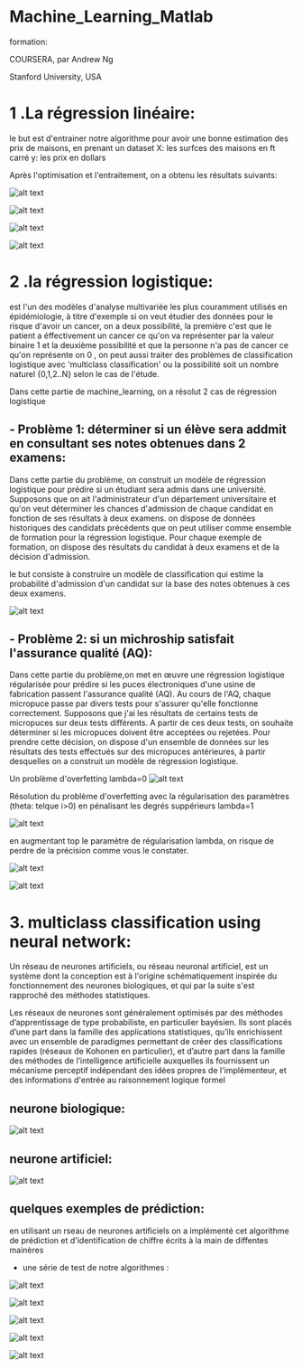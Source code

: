 # Machine_Learning_Matlab
formation:

COURSERA, par Andrew Ng

Stanford University, USA


# 1 .La régression linéaire: 
le but est d'entrainer notre algorithme pour avoir une bonne estimation des prix de maisons, en prenant un dataset 
X: les surfces des maisons en ft carré 
y: les prix en dollars

Après l'optimisation et l'entraitement, on a obtenu les résultats suivants:

![alt text](https://github.com/Koussailakadi/Machine_Learning_Matlab/blob/master/Regression_Lineare/cap1.PNG?raw=true)


![alt text](https://github.com/Koussailakadi/Machine_Learning_Matlab/blob/master/Regression_Lineare/cap2.PNG?raw=true)


![alt text](https://github.com/Koussailakadi/Machine_Learning_Matlab/blob/master/Regression_Lineare/cap3.PNG?raw=true)


![alt text](https://github.com/Koussailakadi/Machine_Learning_Matlab/blob/master/Regression_Lineare/cap4.PNG?raw=true)


# 2 .la régression logistique:
est l'un des modèles d'analyse multivariée les plus couramment utilisés en épidémiologie, à titre d'exemple si on veut étudier des 
données pour le risque d'avoir un cancer, on a deux possibilité, la première c'est que le patient a éffectivement un cancer ce qu'on 
va représenter par la valeur binaire 1 et la deuxième possibilité et que la personne n'a pas de cancer ce qu'on représente on 0 , on peut 
aussi traiter des problèmes de classification logistique avec 'multiclass classification' ou la possibilité soit un nombre naturel {0,1,2..N}
selon le cas de l'étude.

Dans cette partie de machine_learning, on a résolut 2 cas de régression logistique 


## - Problème 1: déterminer si un élève sera addmit en consultant ses notes obtenues dans 2 examens:
Dans cette partie du problème, on construit un modèle de régression logistique pour prédire si un étudiant sera admis dans une université. Supposons que on ait l'administrateur d'un département universitaire et qu'on veut déterminer les chances d'admission de chaque candidat en fonction de ses résultats à deux examens. on dispose de données historiques des candidats précédents que on peut utiliser comme ensemble de formation pour la régression logistique. Pour chaque exemple de formation, on dispose des résultats du candidat à deux examens et de la décision d'admission.

le but consiste à construire un modèle de classification qui estime la probabilité d'admission d'un candidat sur la base des notes obtenues à ces deux examens. 


![alt text](https://github.com/Koussailakadi/Machine_Learning_Matlab/blob/master/Logistic_regression/cap1.PNG?raw=true)


## - Problème 2:  si un michroship satisfait l'assurance qualité (AQ): 
Dans cette partie du problème,on met en œuvre une régression logistique régularisée pour prédire si les puces électroniques d'une usine de fabrication passent l'assurance qualité (AQ). Au cours de l'AQ, chaque micropuce passe par divers tests pour s'assurer qu'elle fonctionne correctement. Supposons que j'ai les résultats de certains tests de micropuces sur deux tests différents. A partir de ces deux tests, on souhaite déterminer si les micropuces doivent être acceptées ou rejetées. Pour prendre cette décision, on  dispose d'un ensemble de données sur les résultats des tests effectués sur des micropuces antérieures, à partir desquelles on a construit un modèle de régression logistique.

Un problème d'overfetting  lambda=0
![alt text](https://github.com/Koussailakadi/Machine_Learning_Matlab/blob/master/Logistic_regression/cap2.PNG?raw=true)


Résolution du problème d'overfetting avec la régularisation des paramètres  (theta: telque i>0) en pénalisant les degrés
suppérieurs  lambda=1


![alt text](https://github.com/Koussailakadi/Machine_Learning_Matlab/blob/master/Logistic_regression/cap3.PNG?raw=true)


en augmentant top le paramètre de régularisation lambda, on risque de perdre de la précision comme vous le constater. 


![alt text](https://github.com/Koussailakadi/Machine_Learning_Matlab/blob/master/Logistic_regression/cap4.PNG?raw=true)

![alt text](https://github.com/Koussailakadi/Machine_Learning_Matlab/blob/master/Logistic_regression/cap5.PNG?raw=true)





# 3. multiclass classification using neural network: 

Un réseau de neurones artificiels, ou réseau neuronal artificiel, est un système dont la conception est à l'origine schématiquement inspirée du fonctionnement des neurones biologiques, et qui par la suite s'est rapproché des méthodes statistiques.

Les réseaux de neurones sont généralement optimisés par des méthodes d’apprentissage de type probabiliste, en particulier bayésien. Ils sont placés d’une part dans la famille des applications statistiques, qu’ils enrichissent avec un ensemble de paradigmes permettant de créer des classifications rapides (réseaux de Kohonen en particulier), et d’autre part dans la famille des méthodes de l’intelligence artificielle auxquelles ils fournissent un mécanisme perceptif indépendant des idées propres de l'implémenteur, et des informations d'entrée au raisonnement logique formel

## neurone biologique:

![alt text](https://github.com/Koussailakadi/Machine_Learning_Matlab/blob/master/Create%20Neural_Networks_multiclass_Classification/Le_neurone_une_cellule.jpg?raw=true)

## neurone artificiel: 

![alt text](https://github.com/Koussailakadi/Machine_Learning_Matlab/blob/master/Create%20Neural_Networks_multiclass_Classification/ArtificialNeuronModel.png?raw=true)



## quelques exemples de prédiction: 
en utilisant un rseau de neurones artificiels on a implémenté cet algorithme de prédiction et d'identification de chiffre écrits à la main de diffentes mainères
* une série de test de notre algorithmes : 



![alt text](https://github.com/Koussailakadi/Machine_Learning_Matlab/blob/master/Create%20Neural_Networks_multiclass_Classification/cap1.PNG?raw=true)


![alt text](https://github.com/Koussailakadi/Machine_Learning_Matlab/blob/master/Create%20Neural_Networks_multiclass_Classification/cap2.PNG?raw=true)


![alt text](https://github.com/Koussailakadi/Machine_Learning_Matlab/blob/master/Create%20Neural_Networks_multiclass_Classification/cap3.PNG?raw=true)


![alt text](https://github.com/Koussailakadi/Machine_Learning_Matlab/blob/master/Create%20Neural_Networks_multiclass_Classification/cap4.PNG?raw=true)


![alt text](https://github.com/Koussailakadi/Machine_Learning_Matlab/blob/master/Create%20Neural_Networks_multiclass_Classification/cap5.PNG?raw=true)


